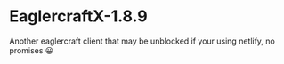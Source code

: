 # EaglercraftX-1.8.9
Another eaglercraft client that may be unblocked if your using netlify, no promises 😀
